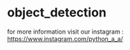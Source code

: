 # object_detection
 for more information visit our instagram : https://www.instagram.com/python_a_a/
